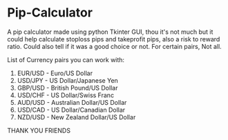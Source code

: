 # Pip-Calculator
A pip calculator made using python Tkinter  GUI, thou it's not much but it could help calculate stoploss pips and takeprofit pips, also a risk to reward ratio. Could also tell if it was a good choice or not. For certain pairs, Not all.

List of Currency pairs you can work with:
1. EUR/USD - Euro/US Dollar
2. USD/JPY - US Dollar/Japanese Yen
3. GBP/USD - British Pound/US Dollar
4. USD/CHF - US Dollar/Swiss Franc
5. AUD/USD - Australian Dollar/US Dollar
6. USD/CAD - US Dollar/Canadian Dollar
7. NZD/USD - New Zealand Dollar/US Dollar

THANK YOU FRIENDS
